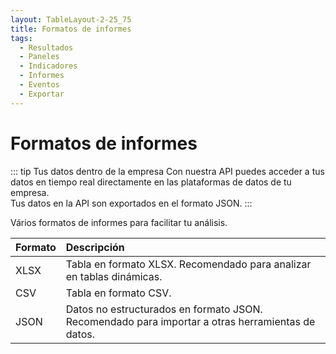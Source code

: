 ```yaml
---
layout: TableLayout-2-25_75
title: Formatos de informes
tags:
  - Resultados
  - Paneles
  - Indicadores
  - Informes
  - Eventos
  - Exportar
---
```


# Formatos de informes

::: tip Tus datos dentro de la empresa
Con nuestra API puedes acceder a tus datos en tiempo real directamente en las plataformas de datos de tu empresa.<br>
Tus datos en la API son exportados en el formato JSON.
:::

Vários formatos de informes para facilitar tu análisis.

| Formato | Descripción                                                                                      |
| :------ | :----------------------------------------------------------------------------------------------- |
| XLSX    | Tabla en formato XLSX. Recomendado para analizar en tablas dinámicas.                            |
| CSV     | Tabla en formato CSV.                                                                            |
| JSON    | Datos no estructurados en formato JSON. Recomendado para importar a otras herramientas de datos. |
